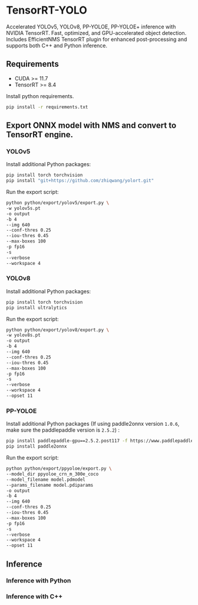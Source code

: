 # TensorRT-YOLO

Accelerated YOLOv5, YOLOv8, PP-YOLOE, PP-YOLOE+ inference with NVIDIA TensorRT. Fast, optimized, and GPU-accelerated object detection. Includes EfficientNMS TensorRT plugin for enhanced post-processing and supports both C++ and Python inference.


## Requirements

- CUDA >= 11.7
- TensorRT >= 8.4

Install python requirements.

```bash
pip install -r requirements.txt
```

## Export ONNX model with NMS and convert to TensorRT engine.

### YOLOv5

Install additional Python packages:

```bash
pip install torch torchvision
pip install "git+https://github.com/zhiqwang/yolort.git"
```

Run the export script:

```bash
python python/export/yolov5/export.py \
-w yolov5s.pt
-o output
-b 4
--img 640
--conf-thres 0.25
--iou-thres 0.45
--max-boxes 100
-p fp16
-s
--verbose
--workspace 4
```

### YOLOv8

Install additional Python packages:

```bash
pip install torch torchvision
pip install ultralytics
```

Run the export script:

```bash
python python/export/yolov8/export.py \
-w yolov8s.pt
-o output
-b 4
--img 640
--conf-thres 0.25
--iou-thres 0.45
--max-boxes 100
-p fp16
-s
--verbose
--workspace 4
--opset 11
```

### PP-YOLOE

Install additional Python packages (If using paddle2onnx version `1.0.6`, make sure the paddlepaddle version is `2.5.2`) :

```bash
pip install paddlepaddle-gpu==2.5.2.post117 -f https://www.paddlepaddle.org.cn/whl/windows/mkl/avx/stable.html
pip install paddle2onnx
```

Run the export script:

```bash
python python/export/ppyoloe/export.py \
--model_dir ppyoloe_crn_m_300e_coco
--model_filename model.pdmodel
--params_filename model.pdiparams
-o output
-b 4
--img 640
--conf-thres 0.25
--iou-thres 0.45
--max-boxes 100
-p fp16
-s
--verbose
--workspace 4
--opset 11
```

## Inference

### Inference with Python


### Inference with C++